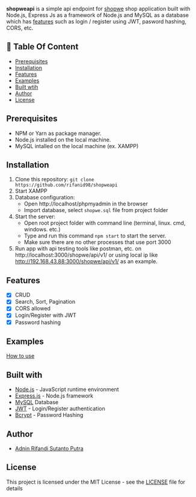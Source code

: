 **shopweapi** is a simple api endpoint for [shopwe](https://github.com/rifanid98/shopwe) shop application built with Node.js, Express Js as a framework of Node.js and MySQL as a database which has [features](https://github.com/rifanid98/#features) such as login / register using JWT, pasword hashing, CORS, etc.

## :memo: Table Of Content

-   [Prerequisites](#prerequisites)
-   [Installation](#installation)
-   [Features](#features)
-   [Examples](#examples)
-   [Built wtih](#features)
-   [Author](#author)
-   [License](#license)

## Prerequisites

-   NPM or Yarn as package manager.
-   Node.js installed on the local machine.
-   MySQL intalled on the local machine (ex. XAMPP)

## Installation

1. Clone this repository:
   `git clone https://github.com/rifanid98/shopweapi`
2. Start XAMPP
3. Database configuration:
    - Open http://localhost/phpmyadmin in the browser
    - Import database, select `shopwe.sql` file from project folder
4. Start the server:
    - Open root project folder with command line (terminal, linux. cmd, windows. etc.)
    - Type and run this command `npm start` to start the server.
    - Make sure there are no other processes that use port 3000
5. Run app with api testing tools like postman, etc. on http://localhost:3000/shopwe/api/v1/ or using local ip like http://192.168.43.88:3000/shopwe/api/v1/ as an example.

## Features

-   [x] CRUD
-   [x] Search, Sort, Pagination
-   [x] CORS allowed
-   [x] Login/Register with JWT
-   [x] Password hashing

## Examples

[How to use](https://github.com/rifanid98/shopweapi/blob/master/examples.md)

## Built with

-   [Node.js](http://nodejs.org/) - JavaScript runtime environment
-   [Express.js](https://expressjs.com/) - Node.js framework
-   [MySQL](https://www.mysql.com/) Database
-   [JWT](https://jwt.io/) - Login/Register authentication
-   [Bcrypt](https://github.com/kelektiv/node.bcrypt.js) - Password Hashing

## Author

-   [Adnin Rifandi Sutanto Putra](https://www.linkedin.com/in/adnin-rifandi-s-5a9135129/)

## License

This project is licensed under the MIT License - see the [LICENSE](https://github.com/rifanid98/shopweapi/blob/master/LICENSE) file for details
